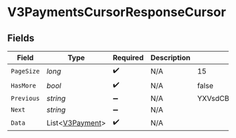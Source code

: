 # V3PaymentsCursorResponseCursor


## Fields

| Field                                                   | Type                                                    | Required                                                | Description                                             | Example                                                 |
| ------------------------------------------------------- | ------------------------------------------------------- | ------------------------------------------------------- | ------------------------------------------------------- | ------------------------------------------------------- |
| `PageSize`                                              | *long*                                                  | :heavy_check_mark:                                      | N/A                                                     | 15                                                      |
| `HasMore`                                               | *bool*                                                  | :heavy_check_mark:                                      | N/A                                                     | false                                                   |
| `Previous`                                              | *string*                                                | :heavy_minus_sign:                                      | N/A                                                     | YXVsdCBhbmQgYSBtYXhpbXVtIG1heF9yZXN1bHRzLol=            |
| `Next`                                                  | *string*                                                | :heavy_minus_sign:                                      | N/A                                                     |                                                         |
| `Data`                                                  | List<[V3Payment](../../Models/Components/V3Payment.md)> | :heavy_check_mark:                                      | N/A                                                     |                                                         |